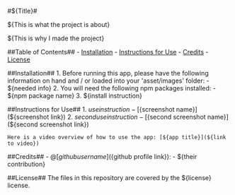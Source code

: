 #${Title}#

${This is what the project is about}

${This is why I made the project}

##Table of Contents##
    - [Installation](#installation)
    - [Instructions for Use](#instructions-for-use)
    - [Credits](#credits)
    - [License](#license)

##Installation##
    1. Before running this app, please have the following information on hand and / or loaded into your 'asset/images' folder:
       - ${needed info}
    2. You will need the following npm packages installed:
       - ${npm package name}
    3. ${install instruction}

##Instructions for Use##
    1. ${use instruction}
       - [${screenshot name}](${screenshot link})
    2. ${second use instruction}
       - [${second screenshot name}](${second screenshot link})
    
    Here is a video overview of how to use the app: [${app title}](${link to video})

##Credits##
    - @[${github username}](${github profile link}):
      - ${their contribution}


##License##
The files in this repository are covered by the ${license} license.